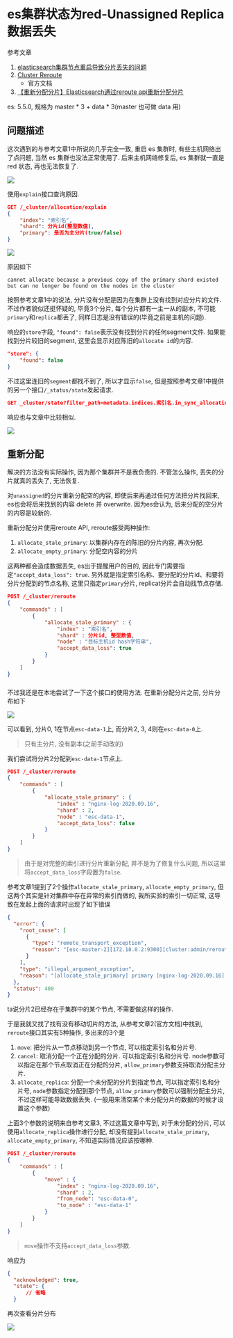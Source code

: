 # es集群状态为red-Unassigned Replica 数据丢失

参考文章

1. [elasticsearch集群节点重启导致分片丢失的问题](https://blog.csdn.net/w1346561235/article/details/105852936/)
2. [Cluster Reroute](https://www.elastic.co/guide/en/elasticsearch/reference/5.5/cluster-reroute.html)
    - 官方文档
3. [【重新分配分片】Elasticsearch通过reroute api重新分配分片](https://blog.51cto.com/lookingdream/2090873)

es: 5.5.0, 规格为 master * 3 + data * 3(master 也可做 data 用)

## 问题描述

这次遇到的与参考文章1中所说的几乎完全一致, 重启 es 集群时, 有些主机网络出了点问题, 当然 es 集群也没法正常使用了. 后来主机网络修复后, es 集群就一直是 red 状态, 再也无法恢复了.

![](https://gitee.com/generals-space/gitimg/raw/master/3525a664ac9f2e3d305e34ef27a44278.png)

使用`explain`接口查询原因.

```json
GET /_cluster/allocation/explain
{
    "index": "索引名",
    "shard": 分片id(整型数值),
    "primary": 是否为主分片(true/false)
}
```

![](https://gitee.com/generals-space/gitimg/raw/master/9279a599b02b1177dea8b0fcfd743ca5.png)

原因如下

```
cannot allocate because a previous copy of the primary shard existed but can no longer be found on the nodes in the cluster
```

按照参考文章1中的说法, 分片没有分配是因为在集群上没有找到对应分片的文件. 不过作者貌似还挺怀疑的, 毕竟3个分片, 每个分片都有一主一从的副本, 不可能`primary`和`replica`都丢了, 同样日志是没有错误的(毕竟之前是主机的问题).

响应的`store`字段, `"found": false`表示没有找到分片的任何segment文件. 如果能找到分片较旧的segment, 这里会显示对应陈旧的`allocate id`的内容. 

```json
"store": {
    "found": false
}
```

不过这里连旧的`segment`都找不到了, 所以才显示`false`, 但是按照参考文章1中提供的另一个接口`/_status/state`发起请求. 

```json
GET _cluster/state?filter_path=metadata.indices.索引名.in_sync_allocations.*
```

响应也与文章中比较相似.

![](https://gitee.com/generals-space/gitimg/raw/master/57209e2dd46d76e76861225643311268.png)

## 重新分配

解决的方法没有实际操作, 因为那个集群并不是我负责的. 不管怎么操作, 丢失的分片就真的丢失了, 无法恢复.

对`unassigned`的分片重新分配空的内容, 即使后来再通过任何方法把分片找回来, es也会将后来找到的内容 delete 并 overwrite. 因为es会认为, 后来分配的空分片的内容是较新的. 

重新分配分片使用reroute API, reroute接受两种操作: 

1. `allocate_stale_primary`: 以集群内存在的陈旧的分片内容, 再次分配. 
2. `allocate_empty_primary`: 分配空内容的分片

这两种都会造成数据丢失, es出于提醒用户的目的, 因此专门需要指定`"accept_data_loss": true`. 另外就是指定索引名称、要分配的分片id、和要将分片分配到的节点名称, 这里只指定`primary`分片, replicat分片会自动找节点存储. 

```json
POST /_cluster/reroute
{
    "commands" : [
        {
            "allocate_stale_primary" : {
                "index" : "索引名", 
                "shard" : 分片id, 整型数值,
                "node" : "目标主机id hash字符串",
                "accept_data_loss": true
            }
        }
    ]
}
```

### 

不过我还是在本地尝试了一下这个接口的使用方法. 在重新分配分片之前, 分片分布如下

![](https://gitee.com/generals-space/gitimg/raw/master/bd134e8de5cca3abee082a60f535a32b.png)

可以看到, 分片0, 1在节点`esc-data-1`上, 而分片2, 3, 4则在`esc-data-0`上.

> 只有主分片, 没有副本(之前手动改的)

我们尝试将分片2分配到`esc-data-1`节点上.

```json
POST /_cluster/reroute
{
    "commands" : [
        {
            "allocate_stale_primary" : {
                "index" : "nginx-log-2020.09.16", 
                "shard" : 2,
                "node" : "esc-data-1",
                "accept_data_loss": false
            }
        }
    ]
}
```

> 由于是对完整的索引进行分片重新分配, 并不是为了修复什么问题, 所以这里将`accept_data_loss`字段置为`false`.

参考文章1提到了2个操作`allocate_stale_primary`, `allocate_empty_primary`, 但这两个其实是针对集群中存在异常的索引而做的, 我所实验的索引一切正常, 这导致在发起上面的请求时出现了如下错误

```json
{
  "error": {
    "root_cause": [
      {
        "type": "remote_transport_exception",
        "reason": "[esc-master-2][172.18.0.2:9300][cluster:admin/reroute]"
      }
    ],
    "type": "illegal_argument_exception",
    "reason": "[allocate_stale_primary] primary [nginx-log-2020.09.16][2] is already assigned"
  },
  "status": 400
}
```

ta说分片2已经存在于集群中的某个节点, 不需要做这样的操作.

于是我就又找了找有没有移动切片的方法, 从参考文章2(官方文档)中找到, `reroute`接口其实有5种操作, 多出来的3个是

1. `move`: 把分片从一节点移动到另一个节点, 可以指定索引名和分片号. 
2. `cancel`: 取消分配一个正在分配的分片. 可以指定索引名和分片号. node参数可以指定在那个节点取消正在分配的分片, `allow_primary`参数支持取消分配主分片. 
3. `allocate_replica`: 分配一个未分配的分片到指定节点, 可以指定索引名和分片号, `node`参数指定分配到那个节点, `allow_primary`参数可以强制分配主分片, 不过这样可能导致数据丢失. (一般用来清空某个未分配分片的数据的时候才设置这个参数)

上面3个参数的说明来自参考文章3, 不过这篇文章中写到, 对于未分配的分片, 可以使用`allocate_replica`操作进行分配, 却没有提到`allocate_stale_primary`, `allocate_empty_primary`, 不知道实际情况应该按哪种. 

```json
POST /_cluster/reroute
{
    "commands" : [
        {
            "move" : {
                "index" : "nginx-log-2020.09.16", 
                "shard" : 2,
                "from_node": "esc-data-0",
                "to_node" : "esc-data-1"
            }
        }
    ]
}
```

> `move`操作不支持`accept_data_loss`参数.

响应为

```json
{
  "acknowledged": true,
  "state": {
      // 省略
  }
```

再次查看分片分布

![](https://gitee.com/generals-space/gitimg/raw/master/d9246ba48cfe813388dec6c6e60fd7e5.png)

